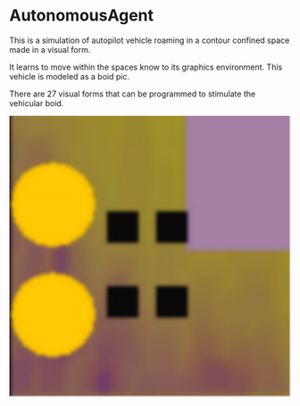 # AutonomousAgent

This is a simulation of autopilot vehicle roaming in a contour confined space made in a visual form.

It learns to move within the spaces know to its graphics environment. This vehicle is modeled as a boid pic.

There are 27 visual forms that can be programmed to stimulate the vehicular boid.

<img src="https://github.com/fanhubgt/AutonomousAgent/blob/83f8aa8476f3d699ff77770f254e822c1c56e2ad/block1.png"/>

